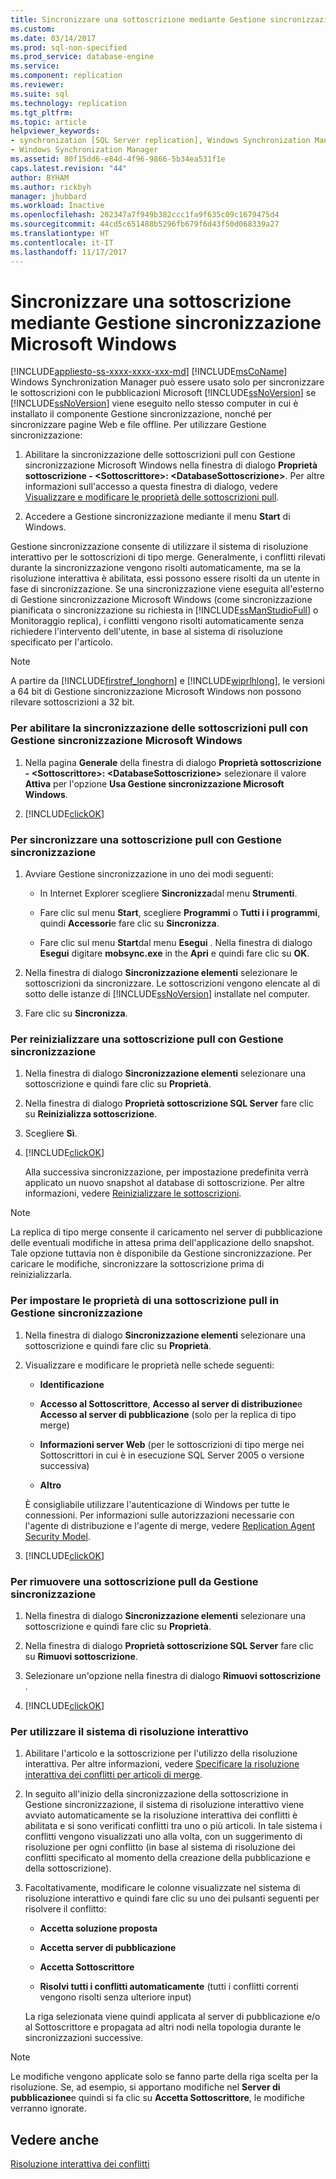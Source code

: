 ```yaml
---
title: Sincronizzare una sottoscrizione mediante Gestione sincronizzazione Microsoft Windows | Microsoft Docs
ms.custom: 
ms.date: 03/14/2017
ms.prod: sql-non-specified
ms.prod_service: database-engine
ms.service: 
ms.component: replication
ms.reviewer: 
ms.suite: sql
ms.technology: replication
ms.tgt_pltfrm: 
ms.topic: article
helpviewer_keywords:
- synchronization [SQL Server replication], Windows Synchronization Manager
- Windows Synchronization Manager
ms.assetid: 80f15dd6-e84d-4f96-9866-5b34ea531f1e
caps.latest.revision: "44"
author: BYHAM
ms.author: rickbyh
manager: jhubbard
ms.workload: Inactive
ms.openlocfilehash: 202347a7f949b382ccc1fa9f635c09c1679475d4
ms.sourcegitcommit: 44cd5c651488b5296fb679f6d43f50d068339a27
ms.translationtype: HT
ms.contentlocale: it-IT
ms.lasthandoff: 11/17/2017
---
```

# <a name="synchronize-a-subscription-using-windows-synchronization-manager"></a>Sincronizzare una sottoscrizione mediante Gestione sincronizzazione Microsoft Windows
[!INCLUDE[appliesto-ss-xxxx-xxxx-xxx-md](../../includes/appliesto-ss-xxxx-xxxx-xxx-md.md)] [!INCLUDE[msCoName](../../includes/msconame-md.md)] Windows Synchronization Manager può essere usato solo per sincronizzare le sottoscrizioni con le pubblicazioni Microsoft [!INCLUDE[ssNoVersion](../../includes/ssnoversion-md.md)] se [!INCLUDE[ssNoVersion](../../includes/ssnoversion-md.md)] viene eseguito nello stesso computer in cui è installato il componente Gestione sincronizzazione, nonché per sincronizzare pagine Web e file offline. Per utilizzare Gestione sincronizzazione:  
  
1.  Abilitare la sincronizzazione delle sottoscrizioni pull con Gestione sincronizzazione Microsoft Windows nella finestra di dialogo **Proprietà sottoscrizione - \<Sottoscrittore>: \<DatabaseSottoscrizione>**. Per altre informazioni sull'accesso a questa finestra di dialogo, vedere [Visualizzare e modificare le proprietà delle sottoscrizioni pull](../../relational-databases/replication/view-and-modify-pull-subscription-properties.md).  
  
2.  Accedere a Gestione sincronizzazione mediante il menu **Start** di Windows.  
  
 Gestione sincronizzazione consente di utilizzare il sistema di risoluzione interattivo per le sottoscrizioni di tipo merge. Generalmente, i conflitti rilevati durante la sincronizzazione vengono risolti automaticamente, ma se la risoluzione interattiva è abilitata, essi possono essere risolti da un utente in fase di sincronizzazione. Se una sincronizzazione viene eseguita all'esterno di Gestione sincronizzazione Microsoft Windows (come sincronizzazione pianificata o sincronizzazione su richiesta in [!INCLUDE[ssManStudioFull](../../includes/ssmanstudiofull-md.md)] o Monitoraggio replica), i conflitti vengono risolti automaticamente senza richiedere l'intervento dell'utente, in base al sistema di risoluzione specificato per l'articolo.  
  
> [!NOTE]  
>  A partire da [!INCLUDE[firstref_longhorn](../../includes/firstref-longhorn-md.md)] e [!INCLUDE[wiprlhlong](../../includes/wiprlhlong-md.md)], le versioni a 64 bit di Gestione sincronizzazione Microsoft Windows non possono rilevare sottoscrizioni a 32 bit.  
  
### <a name="to-enable-the-synchronization-of-pull-subscriptions-with-windows-synchronization-manager"></a>Per abilitare la sincronizzazione delle sottoscrizioni pull con Gestione sincronizzazione Microsoft Windows  
  
1.  Nella pagina **Generale** della finestra di dialogo **Proprietà sottoscrizione - \<Sottoscrittore>: \<DatabaseSottoscrizione>** selezionare il valore **Attiva** per l'opzione **Usa Gestione sincronizzazione Microsoft Windows**.  
  
2.  [!INCLUDE[clickOK](../../includes/clickok-md.md)]  
  
### <a name="to-synchronize-a-pull-subscription-with-synchronization-manager"></a>Per sincronizzare una sottoscrizione pull con Gestione sincronizzazione  
  
1.  Avviare Gestione sincronizzazione in uno dei modi seguenti:  
  
    -   In Internet Explorer scegliere **Sincronizza**dal menu **Strumenti**.  
  
    -   Fare clic sul menu **Start**, scegliere **Programmi** o **Tutti i i programmi**, quindi **Accessori**e fare clic su **Sincronizza**.  
  
    -   Fare clic sul menu **Start**dal menu **Esegui** . Nella finestra di dialogo **Esegui** digitare **mobsync.exe** in the **Apri** e quindi fare clic su **OK**.  
  
2.  Nella finestra di dialogo **Sincronizzazione elementi** selezionare le sottoscrizioni da sincronizzare. Le sottoscrizioni vengono elencate al di sotto delle istanze di [!INCLUDE[ssNoVersion](../../includes/ssnoversion-md.md)] installate nel computer.  
  
3.  Fare clic su **Sincronizza**.  
  
### <a name="to-reinitialize-a-pull-subscription-with-synchronization-manager"></a>Per reinizializzare una sottoscrizione pull con Gestione sincronizzazione  
  
1.  Nella finestra di dialogo **Sincronizzazione elementi** selezionare una sottoscrizione e quindi fare clic su **Proprietà**.  
  
2.  Nella finestra di dialogo **Proprietà sottoscrizione SQL Server** fare clic su **Reinizializza sottoscrizione**.  
  
3.  Scegliere **Sì**.  
  
4.  [!INCLUDE[clickOK](../../includes/clickok-md.md)]  
  
     Alla successiva sincronizzazione, per impostazione predefinita verrà applicato un nuovo snapshot al database di sottoscrizione. Per altre informazioni, vedere [Reinizializzare le sottoscrizioni](../../relational-databases/replication/reinitialize-subscriptions.md).  
  
> [!NOTE]  
>  La replica di tipo merge consente il caricamento nel server di pubblicazione delle eventuali modifiche in attesa prima dell'applicazione dello snapshot. Tale opzione tuttavia non è disponibile da Gestione sincronizzazione. Per caricare le modifiche, sincronizzare la sottoscrizione prima di reinizializzarla.  
  
### <a name="to-set-properties-for-a-pull-subscription-in-synchronization-manager"></a>Per impostare le proprietà di una sottoscrizione pull in Gestione sincronizzazione  
  
1.  Nella finestra di dialogo **Sincronizzazione elementi** selezionare una sottoscrizione e quindi fare clic su **Proprietà**.  
  
2.  Visualizzare e modificare le proprietà nelle schede seguenti:  
  
    -   **Identificazione**  
  
    -   **Accesso al Sottoscrittore**, **Accesso al server di distribuzione**e **Accesso al server di pubblicazione** (solo per la replica di tipo merge)  
  
    -   **Informazioni server Web** (per le sottoscrizioni di tipo merge nei Sottoscrittori in cui è in esecuzione SQL Server 2005 o versione successiva)  
  
    -   **Altro**  
  
     È consigliabile utilizzare l'autenticazione di Windows per tutte le connessioni. Per informazioni sulle autorizzazioni necessarie con l'agente di distribuzione e l'agente di merge, vedere [Replication Agent Security Model](../../relational-databases/replication/security/replication-agent-security-model.md).  
  
3.  [!INCLUDE[clickOK](../../includes/clickok-md.md)]  
  
### <a name="to-remove-a-pull-subscription-from-synchronization-manager"></a>Per rimuovere una sottoscrizione pull da Gestione sincronizzazione  
  
1.  Nella finestra di dialogo **Sincronizzazione elementi** selezionare una sottoscrizione e quindi fare clic su **Proprietà**.  
  
2.  Nella finestra di dialogo **Proprietà sottoscrizione SQL Server** fare clic su **Rimuovi sottoscrizione**.  
  
3.  Selezionare un'opzione nella finestra di dialogo **Rimuovi sottoscrizione** .  
  
4.  [!INCLUDE[clickOK](../../includes/clickok-md.md)]  
  
### <a name="to-use-the-interactive-resolver"></a>Per utilizzare il sistema di risoluzione interattivo  
  
1.  Abilitare l'articolo e la sottoscrizione per l'utilizzo della risoluzione interattiva. Per altre informazioni, vedere [Specificare la risoluzione interattiva dei conflitti per articoli di merge](../../relational-databases/replication/publish/specify-interactive-conflict-resolution-for-merge-articles.md).  
  
2.  In seguito all'inizio della sincronizzazione della sottoscrizione in Gestione sincronizzazione, il sistema di risoluzione interattivo viene avviato automaticamente se la risoluzione interattiva dei conflitti è abilitata e si sono verificati conflitti tra uno o più articoli. In tale sistema i conflitti vengono visualizzati uno alla volta, con un suggerimento di risoluzione per ogni conflitto (in base al sistema di risoluzione dei conflitti specificato al momento della creazione della pubblicazione e della sottoscrizione).  
  
3.  Facoltativamente, modificare le colonne visualizzate nel sistema di risoluzione interattivo e quindi fare clic su uno dei pulsanti seguenti per risolvere il conflitto:  
  
    -   **Accetta soluzione proposta**  
  
    -   **Accetta server di pubblicazione**  
  
    -   **Accetta Sottoscrittore**  
  
    -   **Risolvi tutti i conflitti automaticamente** (tutti i conflitti correnti vengono risolti senza ulteriore input)  
  
     La riga selezionata viene quindi applicata al server di pubblicazione e/o al Sottoscrittore e propagata ad altri nodi nella topologia durante le sincronizzazioni successive.  
  
> [!NOTE]  
>  Le modifiche vengono applicate solo se fanno parte della riga scelta per la risoluzione. Se, ad esempio, si apportano modifiche nel **Server di pubblicazione**e quindi si fa clic su **Accetta Sottoscrittore**, le modifiche verranno ignorate.  
  
## <a name="see-also"></a>Vedere anche  
 [Risoluzione interattiva dei conflitti](../../relational-databases/replication/merge/advanced-merge-replication-conflict-interactive-resolution.md)  
  
  
